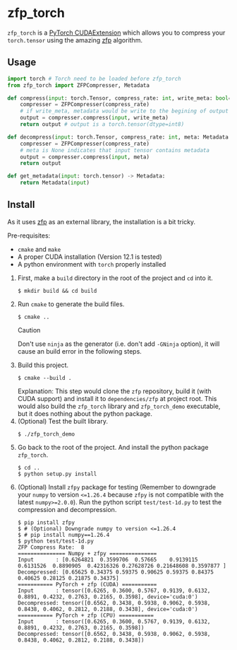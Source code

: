 # zfp_torch

`zfp_torch` is a [PyTorch CUDAExtension](https://pytorch.org/tutorials/advanced/cpp_extension.html) which allows you to compress your `torch.tensor` using the amazing [zfp](https://github.com/llnl/zfp) algorithm.

## Usage

```python
import torch # Torch need to be loaded before zfp_torch
from zfp_torch import ZFPCompresser, Metadata

def compress(input: torch.Tensor, compress_rate: int, write_meta: bool=True) -> torch.Tensor:
    compresser = ZFPCompresser(compress_rate)
    # if write_meta, metadata would be write to the begining of output tensor
    output = compresser.compress(input, write_meta)
    return output # output is a torch.tensor(dtype=int8)

def decompress(input: torch.Tensor, compress_rate: int, meta: Metadata | None=None) -> torch.Tensor:
    compresser = ZFPCompresser(compress_rate)
    # meta is None indicates that input tensor contains metadata
    output = compresser.compress(input, meta)
    return output

def get_metadata(input: torch.tensor) -> Metadata:
    return Metadata(input)
```

## Install

As it uses [zfp](https://github.com/llnl/zfp) as an external library, the installation is a bit tricky.

Pre-requisites:
- `cmake` and `make`
- A proper CUDA installation (Version 12.1 is tested)
- A python environment with `torch` properly installed

1. First, make a `build` directory in the root of the project and `cd` into it.
   ```console
   $ mkdir build && cd build
   ```
2. Run `cmake` to generate the build files.
   ```console
   $ cmake ..
   ```
   > [!CAUTION]
   > Don't use `ninja` as the generator (i.e. don't add `-GNinja` option), it will cause an build error in the following steps.
3. Build this project.
   ```console
   $ cmake --build .
   ```
   Explanation: This step would clone the `zfp` repository, build it (with CUDA support) and install it to `dependencies/zfp` at project root. This would also build the `zfp_torch` library and `zfp_torch_demo` executable, but it does nothing about the python package.
4. (Optional) Test the built library.
   ```console
   $ ./zfp_torch_demo
   ```
5. Go back to the root of the project. And install the python package `zfp_torch`.
   ```console
   $ cd ..
   $ python setup.py install
   ```
6. (Optional) Install `zfpy` package for testing (Remember to downgrade your `numpy` to version `<=1.26.4` because `zfpy` is not compatible with the latest `numpy>=2.0.0`).  Run the python script `test/test-1d.py` to test the compression and decompression.
   ```console
   $ pip install zfpy
   $ # (Optional) Downgrade numpy to version <=1.26.4
   $ # pip install numpy==1.26.4
   $ python test/test-1d.py
   ZFP Compress Rate:  8
   =============== Numpy + zfpy ===============
   Input       : [0.6264821  0.3599706  0.57665    0.9139115  0.6131526  0.8890905  0.42316326 0.27628726 0.21648608 0.3597877 ]
   Decompressed: [0.65625 0.34375 0.59375 0.90625 0.59375 0.84375 0.40625 0.28125 0.21875 0.34375]
   =========== PyTorch + zfp (CUDA) ===========
   Input       : tensor([0.6265, 0.3600, 0.5767, 0.9139, 0.6132, 0.8891, 0.4232, 0.2763, 0.2165, 0.3598], device='cuda:0')
   Decompressed: tensor([0.6562, 0.3438, 0.5938, 0.9062, 0.5938, 0.8438, 0.4062, 0.2812, 0.2188, 0.3438], device='cuda:0')
   =========== PyTorch + zfp (CPU) ===========
   Input       : tensor([0.6265, 0.3600, 0.5767, 0.9139, 0.6132, 0.8891, 0.4232, 0.2763, 0.2165, 0.3598])
   Decompressed: tensor([0.6562, 0.3438, 0.5938, 0.9062, 0.5938, 0.8438, 0.4062, 0.2812, 0.2188, 0.3438])
   ```
   